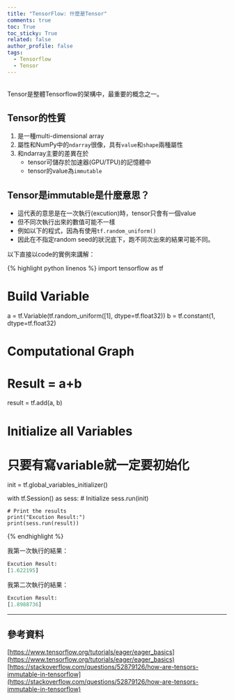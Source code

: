 ```yaml
---
title: "TensorFlow: 什麼是Tensor"
comments: true
toc: True
toc_sticky: True
related: false
author_profile: false
tags:
  - Tensorflow
  - Tensor
---
```

<br />
Tensor是整體Tensorflow的架構中，最重要的概念之一。

## Tensor的性質
1. 是一種multi-dimensional array
2. 屬性和NumPy中的`ndarray`很像，具有`value`和`shape`兩種屬性
3. 和ndarray主要的差異在於
    - tensor可儲存於加速器(GPU/TPU)的記憶體中
    - tensor的value為`immutable`


## Tensor是immutable是什麼意思？
- 這代表的意思是在一次執行(excution)時，tensor只會有一個value
- 但不同次執行出來的數值可能不一樣
- 例如以下的程式，因為有使用`tf.random_uniform()`
- 因此在不指定random seed的狀況底下，跑不同次出來的結果可能不同。

以下直接以code的實例來講解：

{% highlight python linenos %}
import tensorflow as tf

# Build Variable
a = tf.Variable(tf.random_uniform([1], dtype=tf.float32))
b = tf.constant(1, dtype=tf.float32)

# Computational Graph
# Result = a+b
result = tf.add(a, b)

# Initialize all Variables
# 只要有寫variable就一定要初始化
init = tf.global_variables_initializer()

with tf.Session() as sess:
    # Initialize
    sess.run(init)
    
    # Print the results
    print("Excution Result:")
    print(sess.run(result))
{% endhighlight %}

我第一次執行的結果：
```python
Excution Result:
[1.622195]
```

我第二次執行的結果：
```python
Excution Result:
[1.8988736]
```
---

## 參考資料
[https://www.tensorflow.org/tutorials/eager/eager_basics](https://www.tensorflow.org/tutorials/eager/eager_basics)
[https://stackoverflow.com/questions/52879126/how-are-tensors-immutable-in-tensorflow](https://stackoverflow.com/questions/52879126/how-are-tensors-immutable-in-tensorflow)




